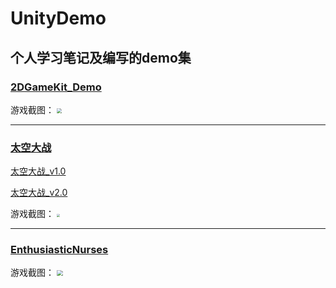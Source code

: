 # UnityDemo

## 个人学习笔记及编写的demo集

### [2DGameKit_Demo](https://github.com/justguang/UnityDemo/tree/2DGameKit_Demo)

游戏截图：
<img src="https://img2020.cnblogs.com/blog/2518177/202110/2518177-20211015164851774-1413196003.png" style="zoom:50%">

*********************************************************************************************

### [太空大战](https://github.com/justguang/UnityDemo/tree/airplane)
[太空大战_v1.0](https://github.com/justguang/UnityDemo/releases/tag/airplane_v1.0)

[太空大战_v2.0](https://github.com/justguang/UnityDemo/releases/tag/airplane_v2.0)

游戏截图：
<img src="https://img2020.cnblogs.com/blog/2518177/202110/2518177-20211015152207271-274859901.png" style="zoom:30%">


*********************************************************************************************

### [EnthusiasticNurses](https://github.com/justguang/UnityDemo/tree/EnthusiasticNurses)

游戏截图：
<img src="https://img2020.cnblogs.com/blog/2518177/202110/2518177-20211018164333716-282756221.png" style="zoom:60%">


